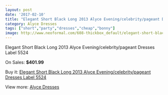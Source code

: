 ```yaml
---
layout: post
date: '2017-02-10'
title: "Elegant Short Black Long 2013 Alyce Evening/celebrity/pageant Dresses Label 5524"
category: Alyce Dresses
tags: ["short","party","dresses","cheap","bonny"]
image: http://www.neoformal.com/608-thickbox_default/elegant-short-black-long-2013-alyce-evening-celebrity-pageant-dresses-label-5524.jpg
---
```

Elegant Short Black Long 2013 Alyce Evening/celebrity/pageant Dresses Label 5524

On Sales: **$401.99**
<a href="https://www.neoformal.com/en/alyce-dresses/215-elegant-short-black-long-2013-alyce-evening-celebrity-pageant-dresses-label-5524.html"><amp-img layout="responsive" width="600" height="600" src="//www.neoformal.com/608-thickbox_default/elegant-short-black-long-2013-alyce-evening-celebrity-pageant-dresses-label-5524.jpg" alt="Elegant Short Black Long 2013 Alyce Evening/celebrity/pageant Dresses Label 5524 0" /></a>
<a href="https://www.neoformal.com/en/alyce-dresses/215-elegant-short-black-long-2013-alyce-evening-celebrity-pageant-dresses-label-5524.html"><amp-img layout="responsive" width="600" height="600" src="//www.neoformal.com/609-thickbox_default/elegant-short-black-long-2013-alyce-evening-celebrity-pageant-dresses-label-5524.jpg" alt="Elegant Short Black Long 2013 Alyce Evening/celebrity/pageant Dresses Label 5524 1" /></a>

Buy it: [Elegant Short Black Long 2013 Alyce Evening/celebrity/pageant Dresses Label 5524](https://www.neoformal.com/en/alyce-dresses/215-elegant-short-black-long-2013-alyce-evening-celebrity-pageant-dresses-label-5524.html "Elegant Short Black Long 2013 Alyce Evening/celebrity/pageant Dresses Label 5524")

View more: [Alyce Dresses](https://www.neoformal.com/en/3-alyce-dresses "Alyce Dresses")